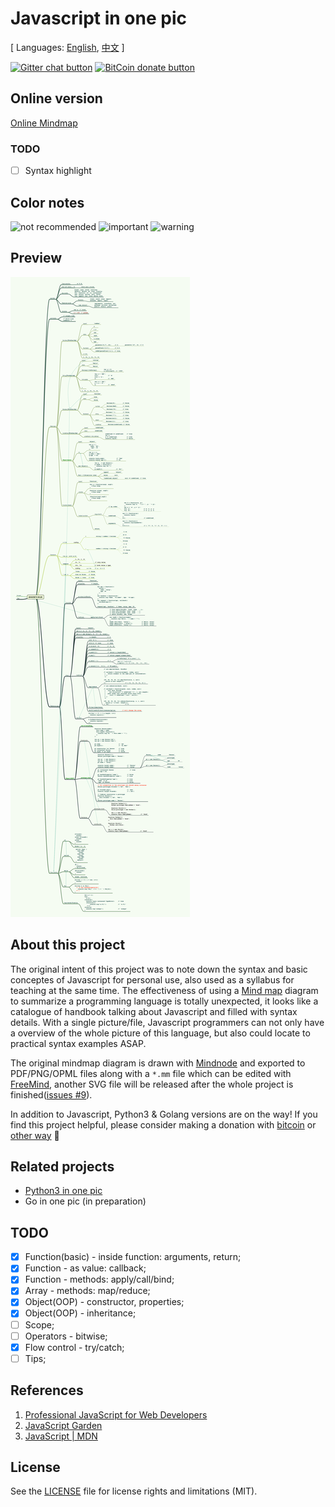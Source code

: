 # Javascript in one pic

[ Languages: [English](README.md), [中文](README-zh.md) ]

<!-- BADGES/ -->

[![Gitter chat button](https://img.shields.io/badge/gitter-Join%20Chat-brightgreen.svg)](https://gitter.im/coodict/javascript-in-one-pic)
[![BitCoin donate button](https://img.shields.io/badge/bitcoin-donate-yellow.svg)](https://www.coinbase.com/rainyear)

<!-- /BADGES -->

## Online version

[Online Mindmap](http://coodict.github.io/javascript-in-one-pic/)

### TODO 

- [ ] Syntax highlight

## Color notes

![not recommended](https://img.shields.io/badge/%237E1600-not%20recommended-7E1600.svg)
![important](https://img.shields.io/badge/%234E8D20-important-4E8D20.svg)
![warning](https://img.shields.io/badge/%23DE2B00-warning-DE2B00.svg)

## Preview

![js in one pic](js%20in%20one%20pic.png)

## About this project

The original intent of this project was to note down the syntax and basic conceptes of Javascript for personal use, also used as a syllabus for teaching at the same time. The effectiveness of using a [Mind map](https://en.wikipedia.org/wiki/Mind_map) diagram to summarize a programming language is totally unexpected, it looks like a catalogue of handbook talking about Javascript and filled with syntax details. With a single picture/file, Javascript programmers can not only have a overview of the whole picture of this language, but also could locate to practical syntax examples ASAP.

The original mindmap diagram is drawn with [Mindnode](https://mindnode.com/) and exported to PDF/PNG/OPML files along with a `*.mm` file which can be edited with [FreeMind](http://freemind.sourceforge.net), another SVG file will be released after the whole project is finished([issues #9](https://github.com/coodict/javascript-in-one-pic/issues/9)).

In addition to Javascript, Python3 & Golang versions are on the way! If you find this project helpful, please consider making a donation with [bitcoin](https://www.coinbase.com/rainyear) or [other way](https://github.com/rainyear/lolita/wiki/Donation) :beers:

## Related projects

* [Python3 in one pic](https://github.com/coodict/python3-in-one-pic)
* Go in one pic (in preparation)

## TODO

- [X] Function(basic) - inside function: arguments, return;
- [X] Function - as value: callback;
- [X] Function - methods: apply/call/bind;
- [X] Array - methods: map/reduce;
- [X] Object(OOP) - constructor, properties;
- [X] Object(OOP) - inheritance;
- [ ] Scope;
- [ ] Operators - bitwise;
- [X] Flow control - try/catch;
- [ ] Tips;

## References

1. [Professional JavaScript for Web Developers](http://www.amazon.cn/gp/offer-listing/1118026691/ref=tmm_pap_new_olp_sr?ie=UTF8&condition=new&sr=&qid=)
2. [JavaScript Garden](http://bonsaiden.github.io/JavaScript-Garden/)
3. [JavaScript | MDN](https://developer.mozilla.org/en-US/docs/Web/JavaScript)

## License
See the [LICENSE](LICENSE) file for license rights and limitations (MIT).
